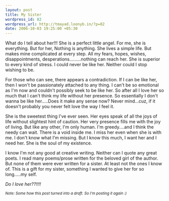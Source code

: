 ```yaml
--- 
layout: post
title: My Sister
wordpress_id: 82
wordpress_url: http://tmayad.loonyb.in/?p=82
date: 2006-10-03 19:25:00 +05:30
---
```

<p>What do I tell about her!!! She is a perfect little angel. For me, she is everything. But for her, Nothing is anything. She lives a simple life. But makes mine complicated at every step. All my fears, hopes, wishes, disappointments, desperations.........nothing can reach her. She is superior to every kind of stress. I could never be like her. Neither could I stop wishing to be.</p>

<p>For those who can see, there appears a contradiction. If I can be like her, then I won't be passionately attached to any thing. I can't be so emotional as I'm now and couldn't possibly seek to be like her. So after all I love her so much that I can't think my life without her presence. So essentially I don't wanna be like her.....Does it make any sense now? Never mind...cuz, if it doesn't probably you never felt love the way I feel it.</p>

<p>She is the sweetest thing I've ever seen. Her eyes speak of all the joys of life without slightest hint of caution. Her very presence fills me with the joy of living. But like any other, I'm only human. I'm greedy....and I think the needy can wait. There is a void inside me. I miss her even when she is with me. I don't know what I'm missing. But I know this much, I want her and I need her. She is the soul of my existence.</p>

<p>I know I'm not any good at creative writing. Neither can I quote any great poets. I read many poems/prose written for the beloved girl of the author. But none of them were ever written for a sister. At least not the ones I know of. This is a gift for my sister, something I wanted to give her for so long.....my self.</p>

<p><em>Do I love her??!!!!</em></p>

<p><em><small>Note: Some how this post turned into a draft. So I'm posting it again :)</small></em></p>
